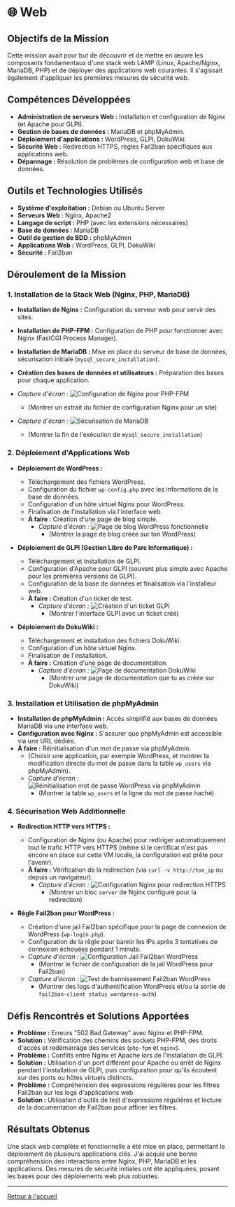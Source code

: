 # 🌐 Web

## Objectifs de la Mission
Cette mission avait pour but de découvrir et de mettre en œuvre les composants fondamentaux d'une stack web LAMP (Linux, Apache/Nginx, MariaDB, PHP) et de déployer des applications web courantes. Il s'agissait également d'appliquer les premières mesures de sécurité web.

## Compétences Développées
* **Administration de serveurs Web :** Installation et configuration de Nginx (et Apache pour GLPI).
* **Gestion de bases de données :** MariaDB et phpMyAdmin.
* **Déploiement d'applications :** WordPress, GLPI, DokuWiki.
* **Sécurité Web :** Redirection HTTPS, règles Fail2ban spécifiques aux applications web.
* **Dépannage :** Résolution de problèmes de configuration web et base de données.

## Outils et Technologies Utilisés
* **Système d'exploitation :** Debian ou Ubuntu Server
* **Serveurs Web :** Nginx, Apache2
* **Langage de script :** PHP (avec les extensions nécessaires)
* **Base de données :** MariaDB
* **Outil de gestion de BDD :** phpMyAdmin
* **Applications Web :** WordPress, GLPI, DokuWiki
* **Sécurité :** Fail2ban

## Déroulement de la Mission

### 1. Installation de la Stack Web (Nginx, PHP, MariaDB)
* **Installation de Nginx :** Configuration du serveur web pour servir des sites.
* **Installation de PHP-FPM :** Configuration de PHP pour fonctionner avec Nginx (FastCGI Process Manager).
* **Installation de MariaDB :** Mise en place du serveur de base de données, sécurisation initiale (`mysql_secure_installation`).
* **Création des bases de données et utilisateurs :** Préparation des bases pour chaque application.

* *Capture d'écran :* ![Configuration de Nginx pour PHP-FPM](images/mission-3/nginx-php-fpm-config.png)
    * (Montrer un extrait du fichier de configuration Nginx pour un site)
* *Capture d'écran :* ![Sécurisation de MariaDB](images/mission-3/mariadb-secure-installation.png)
    * (Montrer la fin de l'exécution de `mysql_secure_installation`)

### 2. Déploiement d'Applications Web

* **Déploiement de WordPress :**
    * Téléchargement des fichiers WordPress.
    * Configuration du fichier `wp-config.php` avec les informations de la base de données.
    * Configuration d'un hôte virtuel Nginx pour WordPress.
    * Finalisation de l'installation via l'interface web.
    * **À faire :** Création d'une page de blog simple.
        * *Capture d'écran :* ![Page de blog WordPress fonctionnelle](images/mission-3/wordpress-blog-page.png)
            * (Montrer la page de blog créée sur ton WordPress)

* **Déploiement de GLPI (Gestion Libre de Parc Informatique) :**
    * Téléchargement et installation de GLPI.
    * Configuration d'Apache pour GLPI (souvent plus simple avec Apache pour les premières versions de GLPI).
    * Configuration de la base de données et finalisation via l'installeur web.
    * **À faire :** Création d'un ticket de test.
        * *Capture d'écran :* ![Création d'un ticket GLPI](images/mission-3/glpi-ticket-creation.png)
            * (Montrer l'interface GLPI avec un ticket créé)

* **Déploiement de DokuWiki :**
    * Téléchargement et installation des fichiers DokuWiki.
    * Configuration d'un hôte virtuel Nginx.
    * Finalisation de l'installation.
    * **À faire :** Création d'une page de documentation.
        * *Capture d'écran :* ![Page de documentation DokuWiki](images/mission-3/dokuwiki-doc-page.png)
            * (Montrer une page de documentation que tu as créée sur DokuWiki)

### 3. Installation et Utilisation de phpMyAdmin
* **Installation de phpMyAdmin :** Accès simplifié aux bases de données MariaDB via une interface web.
* **Configuration avec Nginx :** S'assurer que phpMyAdmin est accessible via une URL dédiée.
* **À faire :** Réinitialisation d'un mot de passe via phpMyAdmin.
    * (Choisir une application, par exemple WordPress, et montrer la modification directe du mot de passe dans la table `wp_users` via phpMyAdmin).
    * *Capture d'écran :* ![Réinitialisation mot de passe WordPress via phpMyAdmin](images/mission-3/phpmyadmin-reset-password.png)
        * (Montrer la table `wp_users` et la ligne du mot de passe haché)

### 4. Sécurisation Web Additionnelle

* **Redirection HTTP vers HTTPS :**
    * Configuration de Nginx (ou Apache) pour rediriger automatiquement tout le trafic HTTP vers HTTPS (même si le certificat n'est pas encore en place sur cette VM locale, la configuration est prête pour l'avenir).
    * **À faire :** Vérification de la redirection (via `curl -v http://ton_ip` ou depuis un navigateur).
        * *Capture d'écran :* ![Configuration Nginx pour redirection HTTPS](images/mission-3/nginx-https-redirect.png)
            * (Montrer un bloc `server` de Nginx configuré pour la redirection)

* **Règle Fail2ban pour WordPress :**
    * Création d'une jail Fail2ban spécifique pour la page de connexion de WordPress (`wp-login.php`).
    * Configuration de la règle pour bannir les IPs après 3 tentatives de connexion échouées pendant 1 minute.
    * *Capture d'écran :* ![Configuration Jail Fail2ban WordPress](images/mission-3/fail2ban-wordpress-jail.png)
        * (Montrer le fichier de configuration de la jail WordPress pour Fail2ban)
    * *Capture d'écran :* ![Test de bannissement Fail2ban WordPress](images/mission-3/fail2ban-wordpress-test.png)
        * (Montrer des logs d'authentification WordPress et/ou la sortie de `fail2ban-client status wordpress-auth`)

## Défis Rencontrés et Solutions Apportées
* **Problème :** Erreurs "502 Bad Gateway" avec Nginx et PHP-FPM.
* **Solution :** Vérification des chemins des sockets PHP-FPM, des droits d'accès et redémarrage des services (`php-fpm` et `nginx`).
* **Problème :** Conflits entre Nginx et Apache lors de l'installation de GLPI.
* **Solution :** Utilisation d'un port différent pour Apache ou arrêt de Nginx pendant l'installation de GLPI, puis configuration pour qu'ils écoutent sur des ports ou hôtes virtuels distincts.
* **Problème :** Compréhension des expressions régulières pour les filtres Fail2ban sur les logs d'applications web.
* **Solution :** Utilisation d'outils de test d'expressions régulières et lecture de la documentation de Fail2ban pour affiner les filtres.

## Résultats Obtenus
Une stack web complète et fonctionnelle a été mise en place, permettant le déploiement de plusieurs applications clés. J'ai acquis une bonne compréhension des interactions entre Nginx, PHP, MariaDB et les applications. Des mesures de sécurité initiales ont été appliquées, posant les bases pour des déploiements web plus robustes.

---

[Retour à l'accueil](../README.md)
